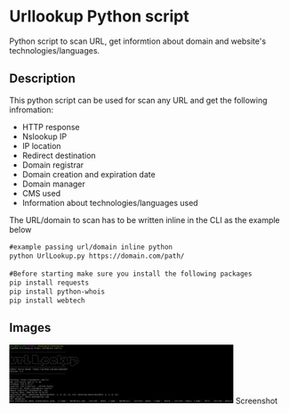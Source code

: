 # Urllookup Python script
Python script to scan URL, get informtion about domain and website's technologies/languages.

<h2> Description </h2>
This python script can be used for scan any URL and get the following infromation:<br>

- HTTP response
- Nslookup IP
- IP location
- Redirect destination
- Domain registrar 
- Domain creation and expiration date
- Domain manager
- CMS used
- Information about technologies/languages used

The URL/domain to scan has to be written inline in the CLI as the example below


```
#example passing url/domain inline python 
python UrlLookup.py https://domain.com/path/

#Before starting make sure you install the following packages
pip install requests
pip install python-whois
pip install webtech

```
<h2> Images </h2>
<img src="screenshot/screenshot1.png" width="80%"/>
Screenshot
